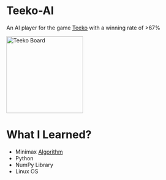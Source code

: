 # Teeko-AI

An AI player for the game [Teeko](https://en.wikipedia.org/wiki/Teeko) with a winning rate of >67%

<img src="https://github.com/prasoontandon/Teeko-AI/assets/66267426/13c9c5e4-4cc4-4222-b7c7-f083125e2e81" alt="Teeko Board" width="200"/>


# What I Learned?

* Minimax [Algorithm](https://en.wikipedia.org/wiki/Minimax)
* Python
* NumPy Library
* Linux OS
  
